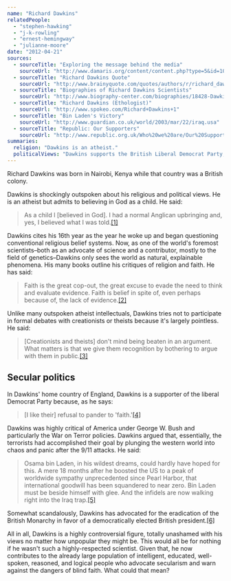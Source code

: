 ```yaml
---
name: "Richard Dawkins"
relatedPeople:
  - "stephen-hawking"
  - "j-k-rowling"
  - "ernest-hemingway"
  - "julianne-moore"
date: "2012-04-21"
sources:
  - sourceTitle: "Exploring the message behind the media"
    sourceUrl: "http://www.damaris.org/content/content.php?type=5&id=102"
  - sourceTitle: "Richard Dawkins Quote"
    sourceUrl: "http://www.brainyquote.com/quotes/authors/r/richard_dawkins.html"
  - sourceTitle: "Biographies of Richard Dawkins Scientists"
    sourceUrl: "http://www.biography-center.com/biographies/18428-Dawkins_Richard.html"
  - sourceTitle: "Richard Dawkins (Ethologist)"
    sourceUrl: "http://www.spokeo.com/Richard+Dawkins+1"
  - sourceTitle: "Bin Laden's Victory"
    sourceUrl: "http://www.guardian.co.uk/world/2003/mar/22/iraq.usa"
  - sourceTitle: "Republic: Our Supporters"
    sourceUrl: "http://www.republic.org.uk/Who%20we%20are/Our%20Supporters%20Include/index.php"
summaries:
  religion: "Dawkins is an atheist."
  politicalViews: "Dawkins supports the British Liberal Democrat Party, because they don't pander to faith-based interests. He's also quite critical of conservatives."
---
```


Richard Dawkins was born in Nairobi, Kenya while that country was a British colony.

Dawkins is shockingly outspoken about his religious and political views. He is an atheist but admits to believing in God as a child. He said:

>As a child I [believed in God]. I had a normal Anglican upbringing and, yes, I believed what I was told.<a class="source-citation" href="#http%3A%2F%2Fwww.damaris.org%2Fcontent%2Fcontent.php%3Ftype%3D5%26id%3D102" title="Exploring the message behind the media">[1]</a>

Dawkins cites his 16th year as the year he woke up and began questioning conventional religious belief systems. Now, as one of the world's foremost scientists–both as an advocate of science and a contributor, mostly to the field of genetics–Dawkins only sees the world as natural, explainable phenomena. His many books outline his critiques of religion and faith. He has said:

>Faith is the great cop-out, the great excuse to evade the need to think and evaluate evidence. Faith is belief in spite of, even perhaps because of, the lack of evidence.<a class="source-citation" href="#http%3A%2F%2Fwww.brainyquote.com%2Fquotes%2Fauthors%2Fr%2Frichard_dawkins.html" title="Richard Dawkins Quote">[2]</a>

Unlike many outspoken atheist intellectuals, Dawkins tries not to participate in formal debates with creationists or theists because it's largely pointless. He said:

>[Creationists and theists] don't mind being beaten in an argument. What matters is that we give them recognition by bothering to argue with them in public.<a class="source-citation" href="#http%3A%2F%2Fwww.biography-center.com%2Fbiographies%2F18428-Dawkins_Richard.html" title="Biographies of Richard Dawkins Scientists">[3]</a>

## Secular politics

In Dawkins' home country of England, Dawkins is a supporter of the liberal Democrat Party because, as he says:

>[I like their] refusal to pander to 'faith.'<a class="source-citation" href="#http%3A%2F%2Fwww.spokeo.com%2FRichard%2BDawkins%2B1" title="Richard Dawkins (Ethologist)">[4]</a>

Dawkins was highly critical of America under George W. Bush and particularly the War on Terror policies. Dawkins argued that, essentially, the terrorists had accomplished their goal by plunging the western world into chaos and panic after the 9/11 attacks. He said:

>Osama bin Laden, in his wildest dreams, could hardly have hoped for this. A mere 18 months after he boosted the US to a peak of worldwide sympathy unprecedented since Pearl Harbor, that international goodwill has been squandered to near zero. Bin Laden must be beside himself with glee. And the infidels are now walking right into the Iraq trap.<a class="source-citation" href="#http%3A%2F%2Fwww.guardian.co.uk%2Fworld%2F2003%2Fmar%2F22%2Firaq.usa" title="Bin Laden&apos;s Victory">[5]</a>

Somewhat scandalously, Dawkins has advocated for the eradication of the British Monarchy in favor of a democratically elected British president.<a class="source-citation" href="#http%3A%2F%2Fwww.republic.org.uk%2FWho%2520we%2520are%2FOur%2520Supporters%2520Include%2Findex.php" title="Republic: Our Supporters">[6]</a>

All in all, Dawkins is a highly controversial figure, totally unashamed with his views no matter how unpopular they might be. This would all be for nothing if he wasn't such a highly-respected scientist. Given that, he now contributes to the already large population of intelligent, educated, well-spoken, reasoned, and logical people who advocate secularism and warn against the dangers of blind faith. What could that mean?